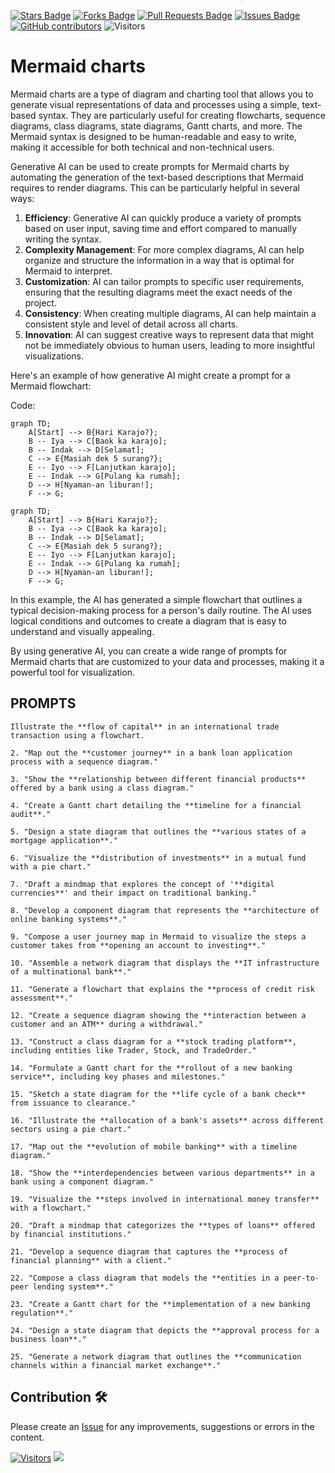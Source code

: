 <a href="https://github.com/drshahizan/Generative-AI-Playground/stargazers"><img src="https://img.shields.io/github/stars/drshahizan/Generative-AI-Playground" alt="Stars Badge"/></a>
<a href="https://github.com/drshahizan/Generative-AI-Playground/network/members"><img src="https://img.shields.io/github/forks/drshahizan/Generative-AI-Playground" alt="Forks Badge"/></a>
<a href="https://github.com/drshahizan/Generative-AI-Playground/pulls"><img src="https://img.shields.io/github/issues-pr/drshahizan/Generative-AI-Playground" alt="Pull Requests Badge"/></a>
<a href="https://github.com/drshahizan/Generative-AI-Playground"><img src="https://img.shields.io/github/issues/drshahizan/Generative-AI-Playground" alt="Issues Badge"/></a>
<a href="https://github.com/drshahizan/Generative-AI-Playground/graphs/contributors"><img alt="GitHub contributors" src="https://img.shields.io/github/contributors/drshahizan/Generative-AI-Playground?color=2b9348"></a>
![Visitors](https://api.visitorbadge.io/api/visitors?path=https%3A%2F%2Fgithub.com%2Fdrshahizan%2Generative-AI-Playground&labelColor=%23d9e3f0&countColor=%23697689&style=flat)


# Mermaid charts

Mermaid charts are a type of diagram and charting tool that allows you to generate visual representations of data and processes using a simple, text-based syntax. They are particularly useful for creating flowcharts, sequence diagrams, class diagrams, state diagrams, Gantt charts, and more. The Mermaid syntax is designed to be human-readable and easy to write, making it accessible for both technical and non-technical users.

Generative AI can be used to create prompts for Mermaid charts by automating the generation of the text-based descriptions that Mermaid requires to render diagrams. This can be particularly helpful in several ways:

1. **Efficiency**: Generative AI can quickly produce a variety of prompts based on user input, saving time and effort compared to manually writing the syntax.
2. **Complexity Management**: For more complex diagrams, AI can help organize and structure the information in a way that is optimal for Mermaid to interpret.
3. **Customization**: AI can tailor prompts to specific user requirements, ensuring that the resulting diagrams meet the exact needs of the project.
4. **Consistency**: When creating multiple diagrams, AI can help maintain a consistent style and level of detail across all charts.
5. **Innovation**: AI can suggest creative ways to represent data that might not be immediately obvious to human users, leading to more insightful visualizations.

Here's an example of how generative AI might create a prompt for a Mermaid flowchart:

Code:
```
graph TD;
    A[Start] --> B{Hari Karajo?};
    B -- Iya --> C[Baok ka karajo];
    B -- Indak --> D[Selamat];
    C --> E{Masiah dek 5 surang?};
    E -- Iyo --> F[Lanjutkan karajo];
    E -- Indak --> G[Pulang ka rumah];
    D --> H[Nyaman-an liburan!];
    F --> G;
```

```mermaid
graph TD;
    A[Start] --> B{Hari Karajo?};
    B -- Iya --> C[Baok ka karajo];
    B -- Indak --> D[Selamat];
    C --> E{Masiah dek 5 surang?};
    E -- Iyo --> F[Lanjutkan karajo];
    E -- Indak --> G[Pulang ka rumah];
    D --> H[Nyaman-an liburan!];
    F --> G;
```

In this example, the AI has generated a simple flowchart that outlines a typical decision-making process for a person's daily routine. The AI uses logical conditions and outcomes to create a diagram that is easy to understand and visually appealing.

By using generative AI, you can create a wide range of prompts for Mermaid charts that are customized to your data and processes, making it a powerful tool for visualization.

## PROMPTS

```
Illustrate the **flow of capital** in an international trade transaction using a flowchart.
```

```
2. "Map out the **customer journey** in a bank loan application process with a sequence diagram."
```

```
3. "Show the **relationship between different financial products** offered by a bank using a class diagram."
```

```
4. "Create a Gantt chart detailing the **timeline for a financial audit**."
```

```
5. "Design a state diagram that outlines the **various states of a mortgage application**."
```

```
6. "Visualize the **distribution of investments** in a mutual fund with a pie chart."
```

```
7. "Draft a mindmap that explores the concept of '**digital currencies**' and their impact on traditional banking."
```

```
8. "Develop a component diagram that represents the **architecture of online banking systems**."
```

```
9. "Compose a user journey map in Mermaid to visualize the steps a customer takes from **opening an account to investing**."
```

```
10. "Assemble a network diagram that displays the **IT infrastructure of a multinational bank**."
```

```
11. "Generate a flowchart that explains the **process of credit risk assessment**."
```

```
12. "Create a sequence diagram showing the **interaction between a customer and an ATM** during a withdrawal."
```

```
13. "Construct a class diagram for a **stock trading platform**, including entities like Trader, Stock, and TradeOrder."
```

```
14. "Formulate a Gantt chart for the **rollout of a new banking service**, including key phases and milestones."
```

```
15. "Sketch a state diagram for the **life cycle of a bank check** from issuance to clearance."
```

```
16. "Illustrate the **allocation of a bank's assets** across different sectors using a pie chart."
```

```
17. "Map out the **evolution of mobile banking** with a timeline diagram."
```

```
18. "Show the **interdependencies between various departments** in a bank using a component diagram."
```

```
19. "Visualize the **steps involved in international money transfer** with a flowchart."
```

```
20. "Draft a mindmap that categorizes the **types of loans** offered by financial institutions."
```

```
21. "Develop a sequence diagram that captures the **process of financial planning** with a client."
```

```
22. "Compose a class diagram that models the **entities in a peer-to-peer lending system**."
```

```
23. "Create a Gantt chart for the **implementation of a new banking regulation**."
```

```
24. "Design a state diagram that depicts the **approval process for a business loan**."
```

```
25. "Generate a network diagram that outlines the **communication channels within a financial market exchange**."
```

## Contribution 🛠️
Please create an [Issue](https://github.com/drshahizan/Generative-AI-Playground/issues) for any improvements, suggestions or errors in the content.

[![Visitors](https://api.visitorbadge.io/api/visitors?path=https%3A%2F%2Fgithub.com%2Fdrshahizan&labelColor=%23697689&countColor=%23555555&style=plastic)](https://visitorbadge.io/status?path=https%3A%2F%2Fgithub.com%2Fdrshahizan)
![](https://hit.yhype.me/github/profile?user_id=81284918)
